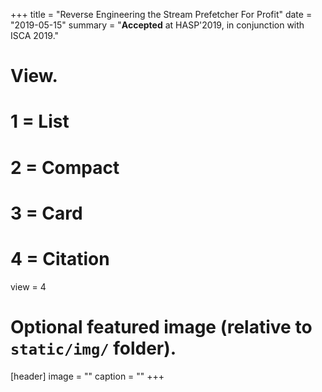 +++
title = "Reverse Engineering the Stream Prefetcher For Profit"
date = "2019-05-15"
summary = "**Accepted** at HASP'2019, in conjunction with ISCA 2019."
# View.
#   1 = List
#   2 = Compact
#   3 = Card
#   4 = Citation
view = 4

# Optional featured image (relative to `static/img/` folder).
[header]
image = ""
caption = ""
+++

